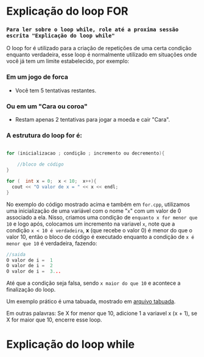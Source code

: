 # Explicação do loop **FOR**

### `Para ler sobre o loop while, role até a proxima sessão escrita "Explicação do loop while"`

O loop for é utilizado para a criação de repetições de uma certa condição enquanto verdadeira, esse loop é normalmente utilizado em situações onde você já tem um limite estabelecido, por exemplo:
### Em um jogo de forca
- Você tem 5 tentativas restantes.
### Ou em um "Cara ou coroa" 
- Restam apenas 2 tentativas para jogar a moeda e cair "Cara".

### A estrutura do loop for é:

```C++

for (inicializacao ; condição ; incremento ou decremento){

	//bloco de código
}

for (  int x = 0;  x < 10;  x++){
  cout << "O valor de x = " << x << endl;  
}

```

No exemplo do código mostrado acima e também em `for.cpp`, utilizamos uma inicialização de uma variável com o nome "`x`" com um valor de 0 associado a ela. Nisso, criamos uma condição de `enquanto x for menor que 10` e logo após, colocamos um incremento na variavel `x`, note que a condição `x < 10 é verdadeira`, **x** (que recebe o valor 0) é menor do que o valor 10, então o bloco de código é executado enquanto a condição de `x é menor que 10` é verdadeira, fazendo:

```C++
//saida
O valor de i =  1
O valor de i =  2
O valor de i =  3...

```
Até que a condição seja falsa, sendo `x maior do que 10` e acontece a finalização do loop.

Um exemplo prático é uma tabuada, mostrado em [arquivo tabuada][tabuada-link].

[tabuada-link]: exercises/5.%20tabuada.cpp


Em outras palavras: Se X for menor que 10, adicione 1 a variavel x (x + 1), se X for maior que 10, encerre esse loop.

# Explicação do loop **while**
